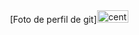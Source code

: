 
<center>[Foto de perfil de git]<img src="(https://github.com/AliBogarin/DWES/assets/145338862/072c0e12-1347-4cd8-9e48-9afd0e9e5491)" alt="centred image" height="20" width="50"></center>







